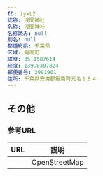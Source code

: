 ```yaml
---
ID: iyxL2
総称: 浅間神社
名称: 浅間神社
名称読み: null
別名: null
都道府県: 千葉県
区域: 鋸南町
緯度: 35.1587614
経度: 139.8307824
郵便番号: 2991901
住所: 千葉県安房郡鋸南町元名１８４
---
```


## その他

### 参考URL

| URL | 説明          |
| --- | ------------- |
|     | OpenStreetMap |
